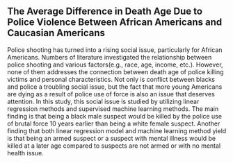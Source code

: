 ## The Average Difference in Death Age Due to Police Violence Between African Americans and Caucasian Americans
Police shooting has turned into a rising social issue, particularly for African Americans. Numbers of literature investigated the relationship between police shooting and various factors(e.g., race, age, income, etc.). However, none of them addresses the connection between death age of police killing victims and personal characteristics. Not only is conflict between blacks and police a troubling social issue, but the fact that more young Americans are dying as a result of police use of force is also an issue that deserves attention. In this study, this social issue is studied by utilizing linear regression methods and supervised machine learning methods. The main finding is that being a black male suspect would be killed by the police use of brutal force 10 years earlier than being a white female suspect. Another finding that both linear regression model and machine learning method yield is that being an armed suspect or a suspect with mental illness would be killed at a later age compared to suspects are not armed or with no mental health issue.
